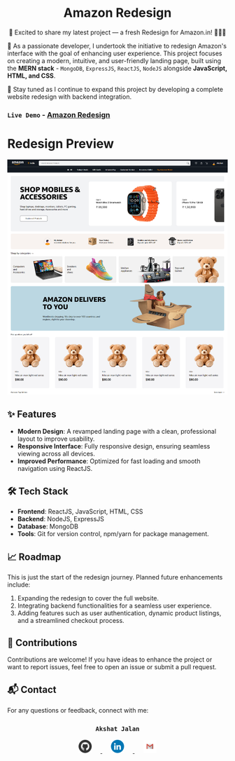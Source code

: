 <h1 align="center">Amazon Redesign</h1>

<p align="center">🚀 Excited to share my latest project — a fresh Redesign for Amazon.in! 👨‍💻✨

🌟 As a passionate developer, I undertook the initiative to redesign Amazon's interface with the goal of enhancing user experience. This project focuses on creating a modern, intuitive, and user-friendly landing page, built using the **MERN stack** - `MongoDB`, `ExpressJS`, `ReactJS`, `NodeJS` alongside **JavaScript, HTML, and CSS**.

🎯 Stay tuned as I continue to expand this project by developing a complete website redesign with backend integration. <p>

### <code>Live Demo</code> - **[Amazon Redesign](https://akshat-amazonredesign.netlify.app/)**

# Redesign Preview

 ![Alt text](https://github.com/Akshatjalan/Amazon-UI-Redesign/blob/main/Frontend/src/assets/redesignMock.png?raw=true "Main Page")


## ✨ Features
- **Modern Design**: A revamped landing page with a clean, professional layout to improve usability.
- **Responsive Interface**: Fully responsive design, ensuring seamless viewing across all devices.
- **Improved Performance**: Optimized for fast loading and smooth navigation using ReactJS.

## 🛠️ Tech Stack
- **Frontend**: ReactJS, JavaScript, HTML, CSS
- **Backend**: NodeJS, ExpressJS
- **Database**: MongoDB
- **Tools**: Git for version control, npm/yarn for package management.

## 📈 Roadmap
This is just the start of the redesign journey. Planned future enhancements include:
1. Expanding the redesign to cover the full website.
2. Integrating backend functionalities for a seamless user experience.
3. Adding features such as user authentication, dynamic product listings, and a streamlined checkout process.


## 🤝 Contributions
Contributions are welcome! If you have ideas to enhance the project or want to report issues, feel free to open an issue or submit a pull request.

## 📬 Contact
For any questions or feedback, connect with me:

 <h3 align="center">
  <code> Akshat Jalan </code>
</h3>

  <p align="center"> 

   <a href="https://github.com/Akshatjalan">
     <img src="https://github.com/Akshatjalan/akshat/blob/master/Color/Github.svg" width="30" height="30" hspace="20">
   </a>
 
   <a href="https://www.linkedin.com/in/akshat-jalan/">
     <img src="https://github.com/Akshatjalan/akshat/blob/master/Color/LinkedIN.svg" width="30" height="30" hspace="20">
   </a>
 
   <a href="mailto:jalanakshat2@gmail.com">
     <img src="https://github.com/Akshatjalan/akshat/blob/master/Color/Gmail.svg"  width="30" height="30" hspace="20">
   </a>

  </p>
